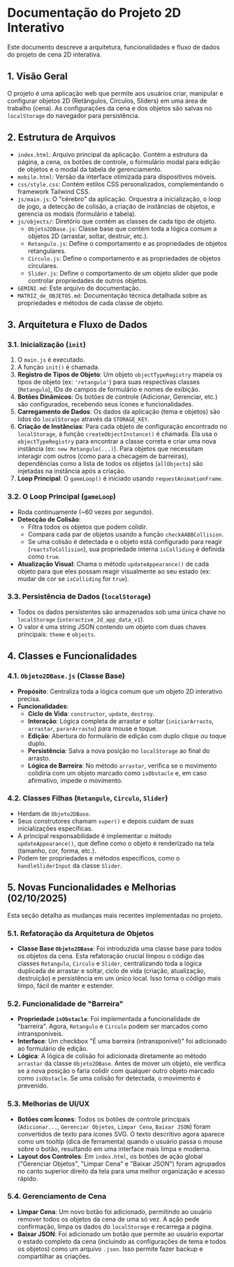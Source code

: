 # Documentação do Projeto 2D Interativo

Este documento descreve a arquitetura, funcionalidades e fluxo de dados do projeto de cena 2D interativa.

## 1. Visão Geral

O projeto é uma aplicação web que permite aos usuários criar, manipular e configurar objetos 2D (Retângulos, Círculos, Sliders) em uma área de trabalho (cena). As configurações da cena e dos objetos são salvas no `localStorage` do navegador para persistência.

## 2. Estrutura de Arquivos

- `index.html`: Arquivo principal da aplicação. Contém a estrutura da página, a cena, os botões de controle, o formulário modal para edição de objetos e o modal da tabela de gerenciamento.
- `mobile.html`: Versão da interface otimizada para dispositivos móveis.
- `css/style.css`: Contém estilos CSS personalizados, complementando o framework Tailwind CSS.
- `js/main.js`: O "cérebro" da aplicação. Orquestra a inicialização, o loop de jogo, a detecção de colisão, a criação de instâncias de objetos, e gerencia os modais (formulário e tabela).
- `js/objects/`: Diretório que contém as classes de cada tipo de objeto.
  - `Objeto2DBase.js`: Classe base que contém toda a lógica comum a objetos 2D (arrastar, soltar, destruir, etc.).
  - `Retangulo.js`: Define o comportamento e as propriedades de objetos retangulares.
  - `Circulo.js`: Define o comportamento e as propriedades de objetos circulares.
  - `Slider.js`: Define o comportamento de um objeto slider que pode controlar propriedades de outros objetos.
- `GEMINI.md`: Este arquivo de documentação.
- `MATRIZ_de_OBJETOS.md`: Documentação técnica detalhada sobre as propriedades e métodos de cada classe de objeto.

## 3. Arquitetura e Fluxo de Dados

### 3.1. Inicialização (`init`)

1.  O `main.js` é executado.
2.  A função `init()` é chamada.
3.  **Registro de Tipos de Objeto**: Um objeto `objectTypeRegistry` mapeia os tipos de objeto (ex: `'retangulo'`) para suas respectivas classes (`Retangulo`), IDs de campos de formulário e nomes de exibição.
4.  **Botões Dinâmicos**: Os botões de controle (Adicionar, Gerenciar, etc.) são configurados, recebendo seus ícones e funcionalidades.
5.  **Carregamento de Dados**: Os dados da aplicação (tema e objetos) são lidos do `localStorage` através da `STORAGE_KEY`.
6.  **Criação de Instâncias**: Para cada objeto de configuração encontrado no `localStorage`, a função `createObjectInstance()` é chamada. Ela usa o `objectTypeRegistry` para encontrar a classe correta e criar uma nova instância (ex: `new Retangulo(...)`). Para objetos que necessitam interagir com outros (como para a checagem de barreiras), dependências como a lista de todos os objetos (`allObjects`) são injetadas na instância após a criação.
7.  **Loop Principal**: O `gameLoop()` é iniciado usando `requestAnimationFrame`.

### 3.2. O Loop Principal (`gameLoop`)

- Roda continuamente (~60 vezes por segundo).
- **Detecção de Colisão**:
  - Filtra todos os objetos que podem colidir.
  - Compara cada par de objetos usando a função `checkAABBCollision`.
  - Se uma colisão é detectada e o objeto está configurado para reagir (`reactsToCollision`), sua propriedade interna `isColliding` é definida como `true`.
- **Atualização Visual**: Chama o método `updateAppearance()` de cada objeto para que eles possam reagir visualmente ao seu estado (ex: mudar de cor se `isColliding` for `true`).

### 3.3. Persistência de Dados (`localStorage`)

- Todos os dados persistentes são armazenados sob uma única chave no `localStorage` (`interactive_2d_app_data_v1`).
- O valor é uma string JSON contendo um objeto com duas chaves principais: `theme` e `objects`.

## 4. Classes e Funcionalidades

### 4.1. `Objeto2DBase.js` (Classe Base)

- **Propósito**: Centraliza toda a lógica comum que um objeto 2D interativo precisa.
- **Funcionalidades**:
  - **Ciclo de Vida**: `constructor`, `update`, `destroy`.
  - **Interação**: Lógica completa de arrastar e soltar (`iniciarArrasto`, `arrastar`, `pararArrasto`) para mouse e toque.
  - **Edição**: Abertura do formulário de edição com duplo clique ou toque duplo.
  - **Persistência**: Salva a nova posição no `localStorage` ao final do arrasto.
  - **Lógica de Barreira**: No método `arrastar`, verifica se o movimento colidiria com um objeto marcado como `isObstacle` e, em caso afirmativo, impede o movimento.

### 4.2. Classes Filhas (`Retangulo`, `Circulo`, `Slider`)

- Herdam de `Objeto2DBase`.
- Seus construtores chamam `super()` e depois cuidam de suas inicializações específicas.
- A principal responsabilidade é implementar o método `updateAppearance()`, que define como o objeto é renderizado na tela (tamanho, cor, forma, etc.).
- Podem ter propriedades e métodos específicos, como o `handleSliderInput` da classe `Slider`.

## 5. Novas Funcionalidades e Melhorias (02/10/2025)

Esta seção detalha as mudanças mais recentes implementadas no projeto.

### 5.1. Refatoração da Arquitetura de Objetos

- **Classe Base `Objeto2DBase`**: Foi introduzida uma classe base para todos os objetos da cena. Esta refatoração crucial limpou o código das classes `Retangulo`, `Circulo` e `Slider`, centralizando toda a lógica duplicada de arrastar e soltar, ciclo de vida (criação, atualização, destruição) e persistência em um único local. Isso torna o código mais limpo, fácil de manter e estender.

### 5.2. Funcionalidade de "Barreira"

- **Propriedade `isObstacle`**: Foi implementada a funcionalidade de "barreira". Agora, `Retangulo` e `Circulo` podem ser marcados como intransponíveis.
- **Interface**: Um checkbox "É uma barreira (intransponível)" foi adicionado ao formulário de edição.
- **Lógica**: A lógica de colisão foi adicionada diretamente ao método `arrastar` da classe `Objeto2DBase`. Antes de mover um objeto, ele verifica se a nova posição o faria colidir com qualquer outro objeto marcado como `isObstacle`. Se uma colisão for detectada, o movimento é prevenido.

### 5.3. Melhorias de UI/UX

- **Botões com Ícones**: Todos os botões de controle principais (`Adicionar...`, `Gerenciar Objetos`, `Limpar Cena`, `Baixar JSON`) foram convertidos de texto para ícones SVG. O texto descritivo agora aparece como um tooltip (dica de ferramenta) quando o usuário passa o mouse sobre o botão, resultando em uma interface mais limpa e moderna.
- **Layout dos Controles**: Em `index.html`, os botões de ação global ("Gerenciar Objetos", "Limpar Cena" e "Baixar JSON") foram agrupados no canto superior direito da tela para uma melhor organização e acesso rápido.

### 5.4. Gerenciamento de Cena

- **Limpar Cena**: Um novo botão foi adicionado, permitindo ao usuário remover todos os objetos da cena de uma só vez. A ação pede confirmação, limpa os dados do `localStorage` e recarrega a página.
- **Baixar JSON**: Foi adicionado um botão que permite ao usuário exportar o estado completo da cena (incluindo as configurações de tema e todos os objetos) como um arquivo `.json`. Isso permite fazer backup e compartilhar as criações.

